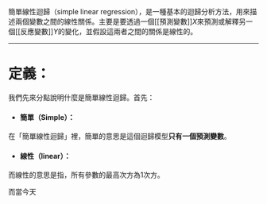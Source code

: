 簡單線性迴歸（simple linear regression），是一種基本的迴歸分析方法，用來描述兩個變數之間的線性關係。主要是要透過一個[[預測變數]]$X$來預測或解釋另一個[[反應變數]]$Y$的變化，並假設這兩者之間的關係是線性的。
- - -
# 定義：
我們先來分點說明什麼是簡單線性迴歸。首先：
- #### 簡單（Simple）：
在「簡單線性迴歸」裡，簡單的意思是這個迴歸模型**只有一個預測變數**。
- #### 線性（linear）：
而線性的意思是指，所有參數的最高次方為1次方。

而當今天


